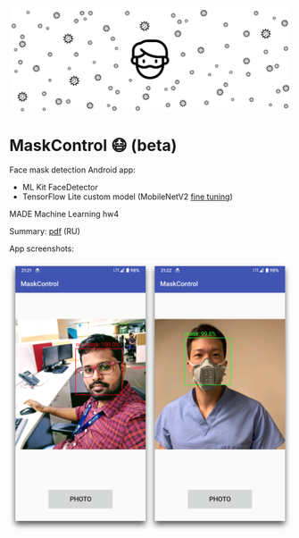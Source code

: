 ![header](https://github.com/truEngineer/MaskControl/blob/main/images/header.png)

# MaskControl 😷 (beta)

Face mask detection Android app:

- ML Kit FaceDetector
- TensorFlow Lite custom model (MobileNetV2 [fine tuning](https://github.com/truEngineer/MaskControl/blob/main/mask_detector.ipynb))

MADE Machine Learning hw4

Summary: [pdf](https://github.com/truEngineer/MaskControl/blob/main/MaskControl.pdf) (RU)

App screenshots:

![screens](https://github.com/truEngineer/MaskControl/blob/main/images/screens.png)
